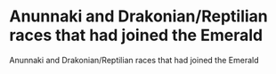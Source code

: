 # Anunnaki and Drakonian/Reptilian races that had joined the Emerald

Anunnaki and Drakonian/Reptilian races that had joined the Emerald